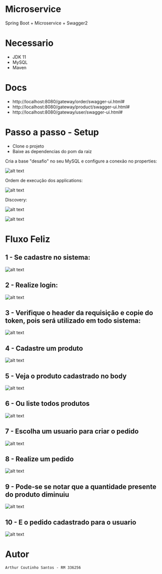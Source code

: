 # Microservice

Spring Boot + Microservice + Swagger2

# Necessario

- JDK 11
- MySQL
- Maven

# Docs

- http://localhost:8080/gateway/order/swagger-ui.html#
- http://localhost:8080/gateway/product/swagger-ui.html#
- http://localhost:8080/gateway/user/swagger-ui.html#

# Passo a passo - Setup

- Clone o projeto
- Baixe as dependencias do pom da raiz

Cria a base "desafio" no seu MySQL e configure a conexão no properties:

![alt text](https://artcousan.github.io/img/Datasource%20config.PNG)

Ordem de execução dos applications:

![alt text](https://artcousan.github.io/img/Ordem%20de%20execução.PNG)

Discovery:

![alt text](https://artcousan.github.io/img/Discovery.PNG)

![alt text](https://artcousan.github.io/img/Instancias%20registradas.png)

# Fluxo Feliz

## 1 - Se cadastre no sistema:

![alt text](https://artcousan.github.io/img/1%20-%20Cadastre-se%20no%20sistema.PNG)

## 2 - Realize login:

![alt text](https://artcousan.github.io/img/2%20-%20Realize%20login.PNG)

## 3 - Verifique o header da requisição e copie do token, pois será utilizado em todo sistema:

![alt text](https://artcousan.github.io/img/3%20-%20Pegue%20o%20Bearer%20Token%20no%20Header.PNG)

## 4 - Cadastre um produto

![alt text](https://artcousan.github.io/img/4%20-%20Cadastre%20um%20produto.PNG)

## 5 - Veja o produto cadastrado no body

![alt text](https://artcousan.github.io/img/5%20-%20Veja%20no%20body%20o%20produto.PNG)

## 6 - Ou liste todos produtos

![alt text](https://artcousan.github.io/img/6%20-%20Ou%20list%20os%20produtos.PNG)

## 7 - Escolha um usuario para criar o pedido

![alt text](https://artcousan.github.io/img/7%20-%20List%20os%20usuarios%20e%20escolha%20um.PNG)

## 8 - Realize um pedido

![alt text](https://artcousan.github.io/img/8%20-%20Realize%20um%20pedido.PNG)

## 9 - Pode-se se notar que a quantidade presente do produto diminuiu

![alt text](https://artcousan.github.io/img/9%20-%20Removido%20a%20quantidade.PNG)

## 10 - E o pedido cadastrado para o usuario

![alt text](https://artcousan.github.io/img/10%20-%20Pedido.PNG)


# Autor

```
Arthur Coutinho Santos - RM 336256
```
